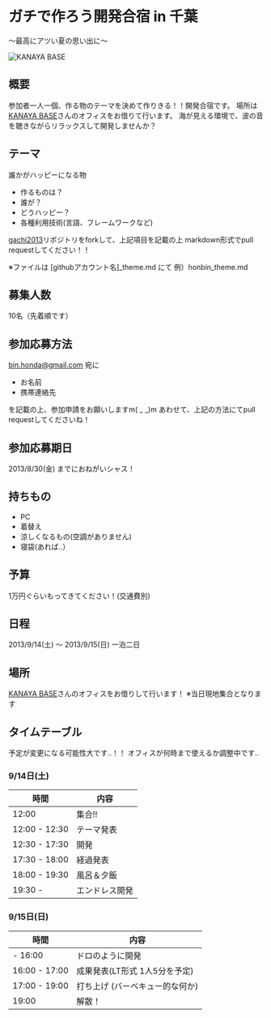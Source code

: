 # ガチで作ろう開発合宿 in 千葉

〜最高にアツい夏の思い出に〜

![KANAYA BASE](http://kanayabase.com/wp/wp-content/uploads/2012/12/photo1.jpg)

## 概要
参加者一人一個、作る物のテーマを決めて作りきる！！開発合宿です。
場所は[KANAYA BASE](http://kanayabase.com/blog/event/kbgashukutry/)さんのオフィスをお借りて行います。
海が見える環境で、波の音を聴きながらリラックスして開発しませんか？

## テーマ
誰かがハッピーになる物

- 作るものは？
- 誰が？
- どうハッピー？
- 各種利用技術(言語、フレームワークなど)

[gachi2013](https://github.com/honbin/gachi2013)リポジトリをforkして、上記項目を記載の上
markdown形式でpull requestしてください！！

※ファイルは [githubアカウント名]_theme.md にて
例）honbin_theme.md

## 募集人数
10名（先着順です）

## 参加応募方法
bin.honda@gmail.com 宛に

- お名前
- 携帯連絡先

を記載の上、参加申請をお願いしますm( _ _)m
あわせて、上記の方法にてpull requestしてくださいね！

## 参加応募期日
2013/8/30(金) までにおねがいシャス！

## 持ちもの
- PC
- 着替え
- 涼しくなるもの(空調がありません)
- 寝袋(あれば..）

## 予算
1万円ぐらいもってきてください！(交通費別)

## 日程
2013/9/14(土) 〜 2013/9/15(日) 一泊二日

## 場所
[KANAYA BASE](http://kanayabase.com/access/)さんのオフィスをお借りして行います！
※当日現地集合となります

## タイムテーブル
予定が変更になる可能性大です..！！
オフィスが何時まで使えるか調整中です..

### 9/14日(土)

時間            | 内容          |
----------------|----------------
12:00           | 集合!!        |
12:00 - 12:30   | テーマ発表    |
12:30 - 17:30   | 開発          |
17:30 - 18:00   | 経過発表      |
18:00 - 19:30   | 風呂＆夕飯    |
19:30 -         | エンドレス開発|

### 9/15日(日)

時間            | 内容                           |
----------------|--------------------------------|
- 16:00         | ドロのように開発               |
16:00 - 17:00   | 成果発表(LT形式 1人5分を予定)  |
17:00 - 19:00   | 打ち上げ (バーベキュー的な何か)|
19:00           | 解散！                         |

